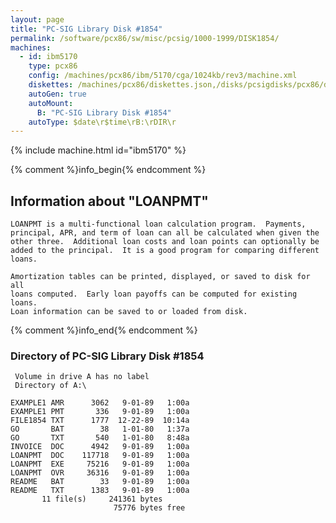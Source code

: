 ```yaml
---
layout: page
title: "PC-SIG Library Disk #1854"
permalink: /software/pcx86/sw/misc/pcsig/1000-1999/DISK1854/
machines:
  - id: ibm5170
    type: pcx86
    config: /machines/pcx86/ibm/5170/cga/1024kb/rev3/machine.xml
    diskettes: /machines/pcx86/diskettes.json,/disks/pcsigdisks/pcx86/diskettes.json
    autoGen: true
    autoMount:
      B: "PC-SIG Library Disk #1854"
    autoType: $date\r$time\rB:\rDIR\r
---
```


{% include machine.html id="ibm5170" %}

{% comment %}info_begin{% endcomment %}

## Information about "LOANPMT"

    LOANPMT is a multi-functional loan calculation program.  Payments,
    principal, APR, and term of loan can all be calculated when given the
    other three.  Additional loan costs and loan points can optionally be
    added to the principal.  It is a good program for comparing different
    loans.
    
    Amortization tables can be printed, displayed, or saved to disk for all
    loans computed.  Early loan payoffs can be computed for existing loans.
    Loan information can be saved to or loaded from disk.
{% comment %}info_end{% endcomment %}


### Directory of PC-SIG Library Disk #1854

     Volume in drive A has no label
     Directory of A:\

    EXAMPLE1 AMR      3062   9-01-89   1:00a
    EXAMPLE1 PMT       336   9-01-89   1:00a
    FILE1854 TXT      1777  12-22-89  10:14a
    GO       BAT        38   1-01-80   1:37a
    GO       TXT       540   1-01-80   8:48a
    INVOICE  DOC      4942   9-01-89   1:00a
    LOANPMT  DOC    117718   9-01-89   1:00a
    LOANPMT  EXE     75216   9-01-89   1:00a
    LOANPMT  OVR     36316   9-01-89   1:00a
    README   BAT        33   9-01-89   1:00a
    README   TXT      1383   9-01-89   1:00a
           11 file(s)     241361 bytes
                           75776 bytes free
